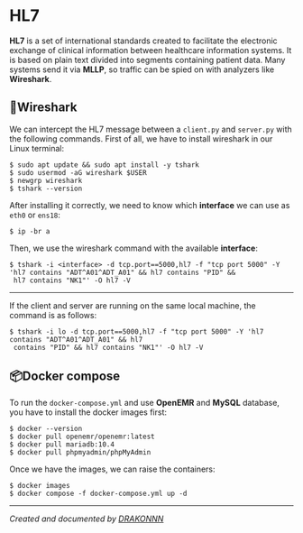 HL7
==============
**HL7** is a set of international standards created to facilitate the electronic exchange of clinical information between healthcare information systems. It is based on plain text divided into segments containing patient data.
Many systems send it via **MLLP**, so traffic can be spied on with analyzers like **Wireshark**.

## 🦈Wireshark
We can intercept the HL7 message between a `client.py` and `server.py` with the following commands.
First of all, we have to install wireshark in our Linux terminal:
```
$ sudo apt update && sudo apt install -y tshark
$ sudo usermod -aG wireshark $USER
$ newgrp wireshark
$ tshark --version
```
After installing it correctly, we need to know which **interface** we can use as `eth0` or `ens18`:
```
$ ip -br a
```
Then, we use the wireshark command with the available **interface**:
```
$ tshark -i <interface> -d tcp.port==5000,hl7 -f "tcp port 5000" -Y 'hl7 contains "ADT^A01^ADT_A01" && hl7 contains "PID" &&
 hl7 contains "NK1"' -O hl7 -V
```
---
If the client and server are running on the same local machine, the command is as follows:
```
$ tshark -i lo -d tcp.port==5000,hl7 -f "tcp port 5000" -Y 'hl7 contains "ADT^A01^ADT_A01" && hl7
 contains "PID" && hl7 contains "NK1"' -O hl7 -V
```

## 📦Docker compose
To run the `docker-compose.yml` and use **OpenEMR** and **MySQL** database, you have to install the docker images first:
```
$ docker --version
$ docker pull openemr/openemr:latest
$ docker pull mariadb:10.4
$ docker pull phpmyadmin/phpMyAdmin
```
Once we have the images, we can raise the containers:
```
$ docker images
$ docker compose -f docker-compose.yml up -d
```

---
*Created and documented by [DRAKONNN](https://github.com/DRAKONNN)*
